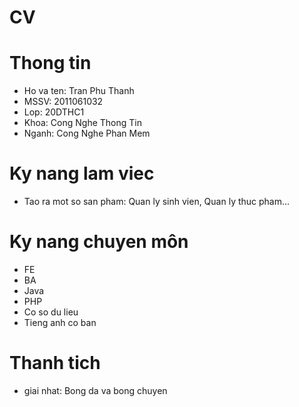 # CV
# Thong tin
* Ho va ten: Tran Phu Thanh
* MSSV: 2011061032
* Lop: 20DTHC1
* Khoa: Cong Nghe Thong Tin 
* Nganh: Cong Nghe Phan Mem
# Ky nang lam viec
* Tao ra mot so san pham: Quan ly sinh vien, Quan ly thuc pham...
# Ky nang chuyen môn
* FE
* BA
* Java
* PHP
* Co so du lieu 
* Tieng anh co ban
# Thanh tich
* giai nhat: Bong da va bong chuyen